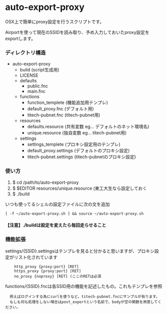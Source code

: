 auto-export-proxy
========================

OSX上で簡単にproxy設定を行うスクリプトです。

Airportを使って現在のSSIDを読み取り、予め入力しておいたproxy設定をexportします。


### ディレクトリ構造

+ auto-export-proxy
	- build (script生成用)
	- LICENSE
	- defaults
		* public.fnc
		* main.fnc
	- functions
		* function_templete (機能追加用テンプレ)
		* default_proxy.fnc (デフォルト用)
		* titech-pubnet.fnc (titech-pubnet用)
	- resources
		* defaults.resource (共有変数 eg... デフォルトのネット環境名)
		* unique.resource (独自変数 eg... titech-pubnet用)
	- settings
		* settings_templete (プロキシ設定用のテンプレ)
		* default_proxy.settings (デフォルトのプロキシ設定)
		* titech-pubnet.settings (titech-pubnetのプロキシ設定)


### 使い方

1. $ cd /path/to/auto-export-proxy
1. $ $EDITOR resources/unique.resource (東工大生なら設定しておく
1. $ ./build

いつも使ってるシェルの設定ファイルに次の文を追加
	
	[ -f ~/auto-export-proxy.sh ] && source ~/auto-export-proxy.sh

#### 【注意】./buildは設定を変えたら毎回走らせること

### 機能拡張

settings/{SSID}.settingsはテンプレを見ると分かると思いますが、プロキシ設定がリスト化されています

        http_proxy {proxy:port} [RET]
        https_proxy {proxy:port} [RET]
        no_proxy {noproxy} [RET] (ここのRETは必須

functions/{SSID}.fncは各SSID用の機能を記述したもの。これもテンプレを参照

	  例えばログインする為にcurlを使うなど。titech-pubnet.fncにサンプルが有ります。
	  もしも何も処理をしない場合はpost_exportという名前で、bodyが空の関数を用意してください。